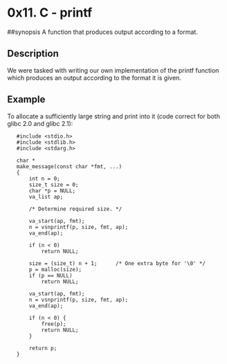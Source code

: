 # 0x11. C - printf

##synopsis
A function that produces output according to a format.

## Description
We were tasked with writing our own implementation of the printf function which
produces an output according to the format it is given.

## Example

To allocate a sufficiently large string and print into it (code
       correct for both glibc 2.0 and glibc 2.1):

       #include <stdio.h>
       #include <stdlib.h>
       #include <stdarg.h>

       char *
       make_message(const char *fmt, ...)
       {
           int n = 0;
           size_t size = 0;
           char *p = NULL;
           va_list ap;

           /* Determine required size. */

           va_start(ap, fmt);
           n = vsnprintf(p, size, fmt, ap);
           va_end(ap);

           if (n < 0)
               return NULL;

           size = (size_t) n + 1;      /* One extra byte for '\0' */
           p = malloc(size);
           if (p == NULL)
               return NULL;

           va_start(ap, fmt);
           n = vsnprintf(p, size, fmt, ap);
           va_end(ap);

           if (n < 0) {
               free(p);
               return NULL;
           }

           return p;
       }
